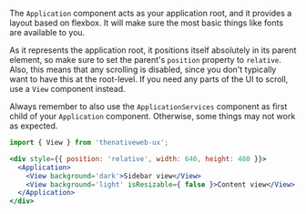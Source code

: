 The `Application` component acts as your application root, and it provides a layout based on flexbox.  It will make sure the most basic things like fonts are available to you.

As it represents the application root, it positions itself absolutely in its parent element, so make sure to set the parent's `position` property to `relative`. Also, this means that any scrolling is disabled, since you don't typically want to have this at the root-level. If you need any parts of the UI to scroll, use a `View` component instead.

Always remember to also use the `ApplicationServices` component as first child of your `Application` component. Otherwise, some things may not work as expected.

```jsx
import { View } from 'thenativeweb-ux';

<div style={{ position: 'relative', width: 640, height: 480 }}>
  <Application>
    <View background='dark'>Sidebar view</View>
    <View background='light' isResizable={ false }>Content view</View>
  </Application>
</div>
```
